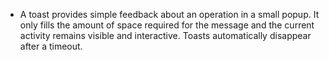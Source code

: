 - A toast provides simple feedback about an operation in a small popup. It only fills the amount of space required for the message and the current activity remains visible and interactive. Toasts automatically disappear after a timeout.

